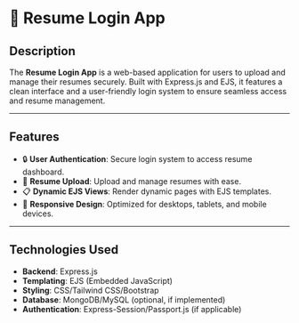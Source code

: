 # 📝 Resume Login App

## Description
The **Resume Login App** is a web-based application for users to upload and manage their resumes securely. Built with Express.js and EJS, it features a clean interface and a user-friendly login system to ensure seamless access and resume management.

---

## Features
- 🔒 **User Authentication**: Secure login system to access resume dashboard.
- 📄 **Resume Upload**: Upload and manage resumes with ease.
- 📋 **Dynamic EJS Views**: Render dynamic pages with EJS templates.
- 📱 **Responsive Design**: Optimized for desktops, tablets, and mobile devices.

---

## Technologies Used
- **Backend**: Express.js
- **Templating**: EJS (Embedded JavaScript)
- **Styling**: CSS/Tailwind CSS/Bootstrap
- **Database**: MongoDB/MySQL (optional, if implemented)
- **Authentication**: Express-Session/Passport.js (if applicable)
